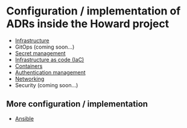 # Configuration / implementation of ADRs inside the Howard project

- [Infrastructure](generic-architecture.md)
- GitOps (coming soon...)
- [Secret management](secrets-management.md)
- [Infrastructure as code (IaC)](terraform-workflow.md)
- [Containers](gh_docker_workflow.md)
- [Authentication management](auth-workflow.md)
- [Networking](networking.md)
- Security (coming soon...)

## More configuration / implementation

- [Ansible](ansible.md)
